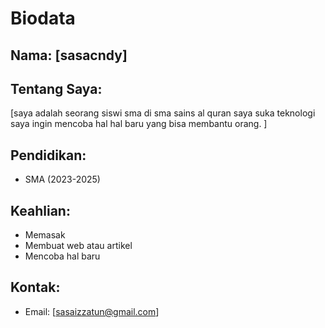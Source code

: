 # Biodata

## Nama: [sasacndy]

## Tentang Saya:
[saya adalah seorang siswi sma di sma sains al quran saya suka teknologi saya ingin mencoba hal hal baru yang bisa membantu orang. ]

## Pendidikan:
- SMA (2023-2025)

## Keahlian:
- Memasak
- Membuat web atau artikel
- Mencoba hal baru

## Kontak:
- Email: [sasaizzatun@gmail.com]
